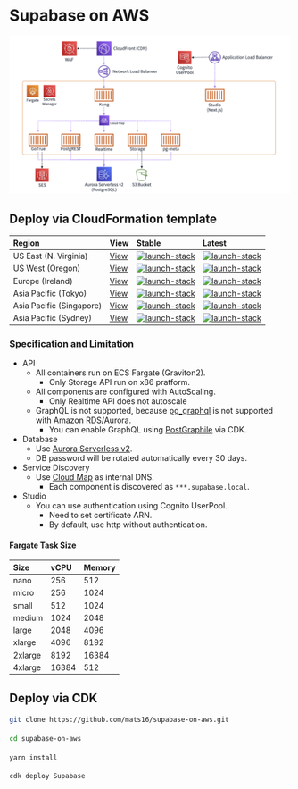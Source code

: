 # Supabase on AWS

![architecture-diagram](docs/images/architecture-diagram.png)

## Deploy via CloudFormation template

| Region | View | Stable | Latest |
|:--|:--|:--|:--|
| US East (N. Virginia) | [View](https://supabase-on-aws-us-east-1.s3.amazonaws.com/latest/Supabase.template.json) | [![launch-stack](https://s3.amazonaws.com/cloudformation-examples/cloudformation-launch-stack.png)][stable-us-east-1] | [![launch-stack](https://s3.amazonaws.com/cloudformation-examples/cloudformation-launch-stack.png)][us-east-1] |
| US West (Oregon) | [View](https://supabase-on-aws-us-west-2.s3.amazonaws.com/latest/Supabase.template.json) | [![launch-stack](https://s3.amazonaws.com/cloudformation-examples/cloudformation-launch-stack.png)][stable-us-west-2] | [![launch-stack](https://s3.amazonaws.com/cloudformation-examples/cloudformation-launch-stack.png)][us-west-2] |
| Europe (Ireland) | [View](https://supabase-on-aws-eu-west-1.s3.amazonaws.com/latest/Supabase.template.json) | [![launch-stack](https://s3.amazonaws.com/cloudformation-examples/cloudformation-launch-stack.png)][stable-eu-west-1] | [![launch-stack](https://s3.amazonaws.com/cloudformation-examples/cloudformation-launch-stack.png)][eu-west-1] |
| Asia Pacific (Tokyo) | [View](https://supabase-on-aws-ap-northeast-1.s3.amazonaws.com/latest/Supabase.template.json) | [![launch-stack](https://s3.amazonaws.com/cloudformation-examples/cloudformation-launch-stack.png)][stable-ap-northeast-1] | [![launch-stack](https://s3.amazonaws.com/cloudformation-examples/cloudformation-launch-stack.png)][ap-northeast-1] |
| Asia Pacific (Singapore) | [View](https://supabase-on-aws-ap-southeast-1.s3.amazonaws.com/latest/Supabase.template.json) | [![launch-stack](https://s3.amazonaws.com/cloudformation-examples/cloudformation-launch-stack.png)][stable-ap-southeast-1] | [![launch-stack](https://s3.amazonaws.com/cloudformation-examples/cloudformation-launch-stack.png)][ap-southeast-1] |
| Asia Pacific (Sydney) | [View](https://supabase-on-aws-ap-southeast-2.s3.amazonaws.com/latest/Supabase.template.json) | [![launch-stack](https://s3.amazonaws.com/cloudformation-examples/cloudformation-launch-stack.png)][stable-ap-southeast-2] | [![launch-stack](https://s3.amazonaws.com/cloudformation-examples/cloudformation-launch-stack.png)][ap-southeast-2] |

[stable-us-east-1]: https://us-east-1.console.aws.amazon.com/cloudformation/home#/stacks/create/review?stackName=Supabase&templateURL=https://supabase-on-aws-us-east-1.s3.amazonaws.com/stable/Supabase.template.json&param_SesRegion=us-east-1
[stable-us-west-2]: https://us-west-2.console.aws.amazon.com/cloudformation/home#/stacks/create/review?stackName=Supabase&templateURL=https://supabase-on-aws-us-west-2.s3.amazonaws.com/stable/Supabase.template.json&param_SesRegion=us-west-2
[stable-eu-west-1]: https://eu-west-1.console.aws.amazon.com/cloudformation/home#/stacks/create/review?stackName=Supabase&templateURL=https://supabase-on-aws-eu-west-1.s3.amazonaws.com/stable/Supabase.template.json&param_SesRegion=eu-west-1
[stable-ap-northeast-1]: https://ap-northeast-1.console.aws.amazon.com/cloudformation/home#/stacks/create/review?stackName=Supabase&templateURL=https://supabase-on-aws-ap-northeast-1.s3.amazonaws.com/stable/Supabase.template.json&param_SesRegion=ap-northeast-1
[stable-ap-southeast-1]: https://ap-southeast-1.console.aws.amazon.com/cloudformation/home#/stacks/create/review?stackName=Supabase&templateURL=https://supabase-on-aws-ap-southeast-1.s3.amazonaws.com/stable/Supabase.template.json&param_SesRegion=ap-southeast-1
[stable-ap-southeast-2]: https://ap-southeast-2.console.aws.amazon.com/cloudformation/home#/stacks/create/review?stackName=Supabase&templateURL=https://supabase-on-aws-ap-southeast-2.s3.amazonaws.com/stable/Supabase.template.json&param_SesRegion=ap-southeast-2

[us-east-1]: https://us-east-1.console.aws.amazon.com/cloudformation/home#/stacks/create/review?stackName=Supabase&templateURL=https://supabase-on-aws-us-east-1.s3.amazonaws.com/latest/Supabase.template.json&param_SesRegion=us-east-1
[us-west-2]: https://us-west-2.console.aws.amazon.com/cloudformation/home#/stacks/create/review?stackName=Supabase&templateURL=https://supabase-on-aws-us-west-2.s3.amazonaws.com/latest/Supabase.template.json&param_SesRegion=us-west-2
[eu-west-1]: https://eu-west-1.console.aws.amazon.com/cloudformation/home#/stacks/create/review?stackName=Supabase&templateURL=https://supabase-on-aws-eu-west-1.s3.amazonaws.com/latest/Supabase.template.json&param_SesRegion=eu-west-1
[ap-northeast-1]: https://ap-northeast-1.console.aws.amazon.com/cloudformation/home#/stacks/create/review?stackName=Supabase&templateURL=https://supabase-on-aws-ap-northeast-1.s3.amazonaws.com/latest/Supabase.template.json&param_SesRegion=ap-northeast-1
[ap-southeast-1]: https://ap-southeast-1.console.aws.amazon.com/cloudformation/home#/stacks/create/review?stackName=Supabase&templateURL=https://supabase-on-aws-ap-southeast-1.s3.amazonaws.com/latest/Supabase.template.json&param_SesRegion=ap-southeast-1
[ap-southeast-2]: https://ap-southeast-2.console.aws.amazon.com/cloudformation/home#/stacks/create/review?stackName=Supabase&templateURL=https://supabase-on-aws-ap-southeast-2.s3.amazonaws.com/latest/Supabase.template.json&param_SesRegion=ap-southeast-2

### Specification and Limitation

- API
  - All containers run on ECS Fargate (Graviton2).
    - Only Storage API run on x86 pratform.
  - All components are configured with AutoScaling.
    - Only Realtime API does not autoscale
  - GraphQL is not supported, because [pg_graphql](https://github.com/supabase/pg_graphql) is not supported with Amazon RDS/Aurora.
    - You can enable GraphQL using [PostGraphile](https://www.graphile.org/postgraphile/) via CDK.
- Database
  - Use [Aurora Serverless v2](https://aws.amazon.com/rds/aurora/serverless/).
  - DB password will be rotated automatically every 30 days.
- Service Discovery
  - Use [Cloud Map](https://aws.amazon.com/cloud-map/) as internal DNS.
    - Each component is discovered as `***.supabase.local`.
- Studio
  - You can use authentication using Cognito UserPool.
    - Need to set certificate ARN.
    - By default, use http without authentication.

#### Fargate Task Size

| Size | vCPU | Memory |
|:--|:--|:--|
| nano | 256 | 512 |
| micro | 256 | 1024 |
| small | 512 | 1024 |
| medium | 1024 | 2048 |
| large | 2048 | 4096 |
| xlarge | 4096 | 8192 |
| 2xlarge | 8192 | 16384 |
| 4xlarge | 16384 | 512 |

## Deploy via CDK

```bash
git clone https://github.com/mats16/supabase-on-aws.git

cd supabase-on-aws

yarn install

cdk deploy Supabase
```
